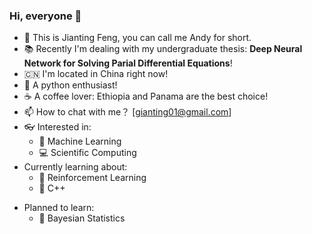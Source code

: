 ### Hi, everyone :wave:

- :telescope: This is Jianting Feng, you can call me Andy for short. 
- :books: Recently I'm dealing with my undergraduate thesis: **Deep Neural Network for Solving Parial Differential Equations**!
- :cn: I'm located in China right now!
- :snake: A python enthusiast!
- :coffee: A coffee lover: Ethiopia and Panama are the best choice!
- :mailbox: How to chat with me？ [gianting01@gmail.com]
- :eyeglasses: Interested in:
  - :slot_machine: Machine Learning
  - :computer: Scientific Computing
- Currently learning about:
  - :slot_machine: Reinforcement Learning
  - :seedling: C++
<!--   - :bulb: Theoretical Machine Learning  -->

- Planned to learn:
  - :watermelon: Bayesian Statistics
<!-- - Living with my Beagle dog :dog2:!
- Dream to travel: :jp:, :us:, :uk: and :ca:
 -->
